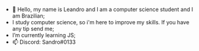 - 👋 Hello, my name is Leandro and I am a computer science student and I am Brazilian;
- I study computer science, so i'm here to improve my skills. If you have any tip send me;
- I’m currently learning JS;
- 📫 Discord: Sandro#0133

